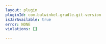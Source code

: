 ```yaml
---
layout: plugin
pluginId: com.bulwinkel.gradle.git-version
isJarAvailable: true
error: NONE
violations: []

---
```

